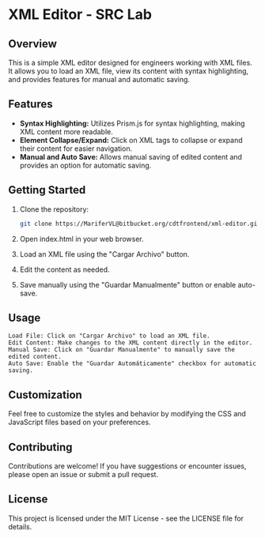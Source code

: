 # XML Editor - SRC Lab

## Overview

This is a simple XML editor designed for engineers working with XML files. It allows you to load an XML file, view its content with syntax highlighting, and provides features for manual and automatic saving.

## Features

- **Syntax Highlighting:** Utilizes Prism.js for syntax highlighting, making XML content more readable.
- **Element Collapse/Expand:** Click on XML tags to collapse or expand their content for easier navigation.
- **Manual and Auto Save:** Allows manual saving of edited content and provides an option for automatic saving.

## Getting Started

1. Clone the repository:

   ```bash
   git clone https://MariferVL@bitbucket.org/cdtfrontend/xml-editor.git

2. Open index.html in your web browser.

3. Load an XML file using the "Cargar Archivo" button.

4.  Edit the content as needed.

5.  Save manually using the "Guardar Manualmente" button or enable auto-save.

## Usage

    Load File: Click on "Cargar Archivo" to load an XML file.
    Edit Content: Make changes to the XML content directly in the editor.
    Manual Save: Click on "Guardar Manualmente" to manually save the edited content.
    Auto Save: Enable the "Guardar Automáticamente" checkbox for automatic saving.

## Customization

Feel free to customize the styles and behavior by modifying the CSS and JavaScript files based on your preferences.

## Contributing

Contributions are welcome! If you have suggestions or encounter issues, please open an issue or submit a pull request.

## License

This project is licensed under the MIT License - see the LICENSE file for details.